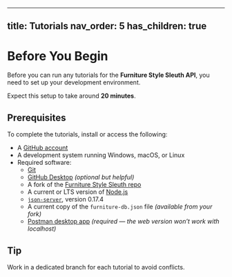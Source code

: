 
---
title: Tutorials
nav_order: 5
has_children: true
---

# Before You Begin

Before you can run any tutorials for the **Furniture Style Sleuth API**, you need to set up your development environment.

Expect this setup to take around **20 minutes**.

## Prerequisites

To complete the tutorials, install or access the following:

- A [GitHub account](https://github.com)
- A development system running Windows, macOS, or Linux
- Required software:
  - [Git](https://docs.github.com/en/get-started/quickstart/set-up-git)
  - [GitHub Desktop](https://desktop.github.com) *(optional but helpful)*
  - A fork of the [Furniture Style Sleuth repo](https://github.com/rachaelallen91/furniture-style-sleuth-docs)
  - A current or LTS version of [Node.js](https://nodejs.org)
  - [`json-server`](https://www.npmjs.com/package/json-server), version 0.17.4
  - A current copy of the `furniture-db.json` file *(available from your fork)*
  - [Postman desktop app](https://www.postman.com/downloads/) *(required — the web version won’t work with localhost)*

## Tip

Work in a dedicated branch for each tutorial to avoid conflicts.
